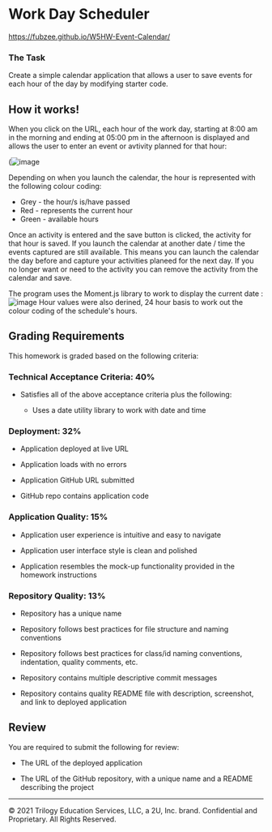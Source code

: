 # Work Day Scheduler 
https://fubzee.github.io/W5HW-Event-Calendar/

### The Task

Create a simple calendar application that allows a user to save events for each hour of the day by modifying starter code. 

## How it works!

When you click on the URL, each hour of the work day, starting at 8:00 am in the morning and ending at 05:00 pm in the afternoon is displayed and allows the user to enter an event or avtivity planned for that hour:

(![image](https://user-images.githubusercontent.com/94102473/148539389-a11a7bf6-c76d-4f31-a86d-2077b86eaebf.png)

Depending on when you launch the calendar, the hour is represented with the following colour coding: 

- Grey - the hour/s is/have passed 
- Red - represents the current hour
- Green - available hours

Once an activity is entered and the save button is clicked, the activity for that hour is saved.  If you launch the calendar at another date / time the events captured are still available.  This means you can launch the calendar the day before and capture your activities planeed for the next day.  If you no longer want or need to the activity you can remove the activity from the calendar and save.  

The program uses the Moment.js library to work to display the current date : ![image](https://user-images.githubusercontent.com/94102473/148540417-a959cd43-9dc8-4491-bd93-af0510178aa4.png)
Hour values were also derined, 24 hour basis to work out the colour coding of the schedule's hours.  

## Grading Requirements

This homework is graded based on the following criteria: 

### Technical Acceptance Criteria: 40%

* Satisfies all of the above acceptance criteria plus the following:

  * Uses a date utility library to work with date and time

### Deployment: 32%

* Application deployed at live URL

* Application loads with no errors

* Application GitHub URL submitted

* GitHub repo contains application code

### Application Quality: 15%

* Application user experience is intuitive and easy to navigate

* Application user interface style is clean and polished

* Application resembles the mock-up functionality provided in the homework instructions

### Repository Quality: 13%

* Repository has a unique name

* Repository follows best practices for file structure and naming conventions

* Repository follows best practices for class/id naming conventions, indentation, quality comments, etc.

* Repository contains multiple descriptive commit messages

* Repository contains quality README file with description, screenshot, and link to deployed application

## Review

You are required to submit the following for review:

* The URL of the deployed application

* The URL of the GitHub repository, with a unique name and a README describing the project

- - -
© 2021 Trilogy Education Services, LLC, a 2U, Inc. brand. Confidential and Proprietary. All Rights Reserved.
